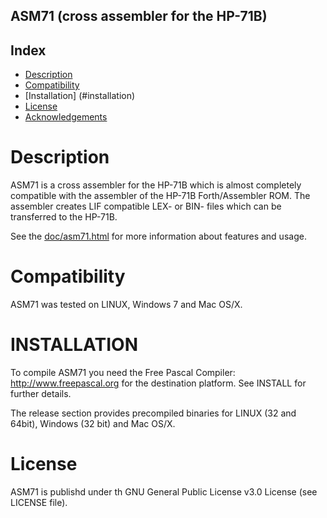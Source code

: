 ## ASM71 (cross assembler for the HP-71B)

Index
-----

* [Description](#description)
* [Compatibility](#compatibility)
* [Installation] (#installation)
* [License](#license)
* [Acknowledgements](#acknowledgements)


Description
===========

ASM71 is a cross assembler for the HP-71B which is almost completely compatible 
with the assembler of the HP-71B Forth/Assembler ROM. The assembler creates LIF 
compatible LEX- or BIN- files which can be transferred to the HP-71B.

See the [doc/asm71.html](https://rawgit.com/bug400/asm71/master/doc/asm71.html)
for more information about features and usage.


Compatibility
=============

ASM71 was tested on LINUX, Windows 7 and Mac OS/X.


INSTALLATION
============

To compile ASM71 you need the Free Pascal Compiler: http://www.freepascal.org
for the destination platform. See INSTALL for further details.

The release section provides precompiled binaries for LINUX (32 and 64bit),
Windows (32 bit) and Mac OS/X.

License
=======

ASM71 is publishd under th GNU General Public License v3.0 License 
(see LICENSE file).

